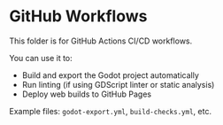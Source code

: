 # GitHub Workflows

This folder is for GitHub Actions CI/CD workflows.

You can use it to:
- Build and export the Godot project automatically
- Run linting (if using GDScript linter or static analysis)
- Deploy web builds to GitHub Pages

Example files: `godot-export.yml`, `build-checks.yml`, etc.
